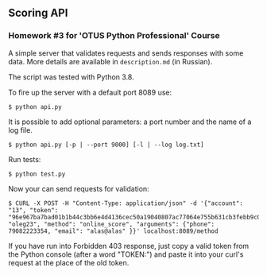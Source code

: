 ## Scoring API
### Homework #3 for 'OTUS Python Professional' Course

A simple server that validates requests and sends responses with some data. More details are available in `description.md` (in Russian). 

The script was tested with Python 3.8.

To fire up the server with a default port 8089 use:
```
$ python api.py
```
It is possible to add optional parameters: a port number and the name of a log file.
```
$ python api.py [-p | --port 9000] [-l | --log log.txt]
```
Run tests:
```
$ python test.py
```
Now your can send requests for validation:
```
$ CURL -X POST -H "Content-Type: application/json" -d '{"account": "13", "token": "96e967ba7bad01b1b44c3bb6e4d4136cec50a19040807ac77064e755b631cb3febb9c06286df6d64f86238daed6f68ed7abdeff655b71ef827e0f895ae74661f","login": "oleg23", "method": "online_score", "arguments": {"phone": 79082223354, "email": "alas@alas" }}' localhost:8089/method

```
If you have run into Forbidden 403 response, just copy a valid token from the Python console (after a word "TOKEN:") and paste it into your curl's request at the place of the old token.